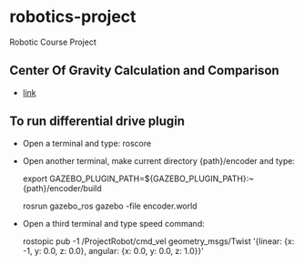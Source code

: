 # robotics-project
Robotic Course Project
## Center Of Gravity Calculation and Comparison
- [link](https://docs.google.com/spreadsheets/d/1kg4qDNlRVLUL10LXPXtpyaenjM7nos9NKvdP7xEpVFE/edit?usp=sharing)

## To run differential drive plugin

- Open a terminal and type:
	roscore
- Open another terminal, make current directory {path}/encoder and type: 

	export GAZEBO_PLUGIN_PATH=${GAZEBO_PLUGIN_PATH}:~{path}/encoder/build

	rosrun gazebo_ros gazebo -file encoder.world

- Open a third terminal and type speed command:

	rostopic pub -1 /ProjectRobot/cmd_vel geometry_msgs/Twist '{linear: {x: -1, y: 0.0, z: 0.0}, angular: {x: 0.0, y: 0.0, z: 1.0}}'
